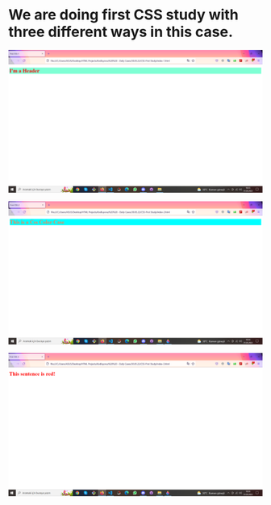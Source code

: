 # We are doing first CSS study with three different ways in this case.

![First-css-1](pictures/First-css-1.png)

![First-css-2](pictures/First-css-2.png)

![First-css-3](pictures/First-css-3.png)